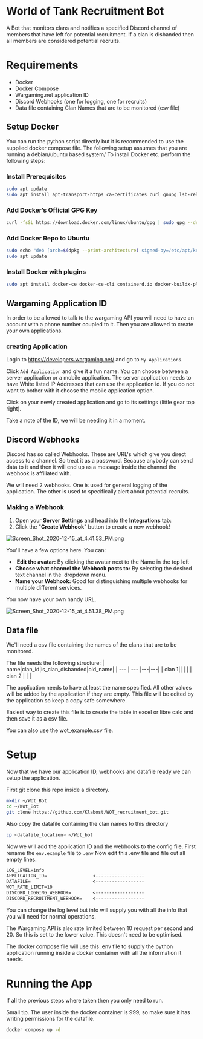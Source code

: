 # World of Tank Recruitment Bot
A Bot that monitors clans and notifies a specified Discord channel of members that have left for potential recruitment.
If a clan is disbanded then all members are considered potential recruits.


# Requirements
 - Docker
 - Docker Compose
 - Wargaming.net application ID
 - Discord Webhooks (one for logging, one for recruits)
 - Data file containing Clan Names that are to be monitored (csv file)

## Setup Docker
You can run the python script directly but it is recommended to use the supplied docker compose file.
The following setup assumes that you are running a debian/ubuntu based system/
To install Docker etc. perform the following steps:
### Install Prerequisites
```sh
sudo apt update
sudo apt install apt-transport-https ca-certificates curl gnupg lsb-release
```
### Add Docker’s Official GPG Key
```sh
curl -fsSL https://download.docker.com/linux/ubuntu/gpg | sudo gpg --dearmor -o /etc/apt/keyrings/docker.gpg
```

### Add Docker Repo to Ubuntu
```sh
sudo echo "deb [arch=$(dpkg --print-architecture) signed-by=/etc/apt/keyrings/docker.gpg] https://download.docker.com/linux/ubuntu $(lsb_release -cs) stable" > /etc/apt/sources.list.d/docker.list 
sudo apt update
```

### Install Docker with plugins
```sh
sudo apt install docker-ce docker-ce-cli containerd.io docker-buildx-plugin docker-compose-plugin
```
## Wargaming Application ID
In order to be allowed to talk to the wargaming API you will need to have an account with a phone number coupled to it.
Then you are allowed to create your own applications.

### creating Application
Login to https://developers.wargaming.net/ and go to `My Applications`.

Click `Add Application` and give it a fun name. You can choose between a server application or a mobile application. The server application needs to have White listed IP Addresses that can use the application id. If you do not want to bother with it choose the mobile application option.


Click on your newly created application and go to its settings (little gear top right).

Take a note of the ID, we will be needing it in a moment.

## Discord Webhooks
Discord has so called Webhooks. These are URL's which give you direct access to a channel. So treat it as a password. Because anybody can send data to it and then it will end up as a message inside the channel the webhook is affiliated with.


We will need 2 webhooks. One is used for general logging of the application. The other is used to specifically alert about potential recruits.
### Making a Webhook

1.  Open your **Server Settings** and head into the **Integrations** tab:
2.  Click the "**Create Webhook**" button to create a new webhook!

![Screen_Shot_2020-12-15_at_4.41.53_PM.png](https://support.discord.com/hc/article_attachments/1500000463501)

You'll have a few options here. You can:

-    **Edit the avatar:** By clicking the avatar next to the Name in the top left
-   **Choose what channel the Webhook posts to:** By selecting the desired text channel in the  dropdown menu.
-   **Name your Webhook:** Good for distinguishing multiple webhooks for multiple different services.

You now have your own handy URL.

![Screen_Shot_2020-12-15_at_4.51.38_PM.png](https://support.discord.com/hc/article_attachments/360101553853)

## Data file
We'll need a csv file containing the names of the clans that are to be monitored.

The file needs the following structure:
| name|clan_id|is_clan_disbanded|old_name|
| --- | --- |---|---|
| clan 1|| | |
| clan 2 | | |


The application needs to have at least the name specified. All other values will be added by the application if they are empty. This file will be edited by the application so keep a copy safe somewhere.

Easiest way to create this file is to create the table in excel or libre calc and then save it as a csv file.

You can also use the wot_example.csv file.

# Setup

Now that we have our application ID, webhooks and datafile ready we can setup the application.

First git clone this repo inside a directory.
```sh
mkdir ~/Wot_Bot
cd ~/Wot_Bot
git clone https://github.com/Klabost/WOT_recruitment_bot.git
```
Also copy the datafile containing the clan names to this directory
```sh
cp <datafile_location> ~/Wot_bot
```
Now we will add the application ID and the webhooks to the config file.
First rename the `env.example` file to `.env`
Now edit this .env file and file out all empty lines.
```txt
LOG_LEVEL=info
APPLICATION_ID=                 <------------------
DATAFILE=                       <------------------
WOT_RATE_LIMIT=10
DISCORD_LOGGING_WEBHOOK=        <------------------
DISCORD_RECRUITMENT_WEBHOOK=    <------------------
```

You can change the log level but info will supply you with all the info that you will need for normal operations.

The Wargaming API is also rate limited between 10 request per second and 20. So this is set to the lower value. This doesn't need to be optimised.

The docker compose file will use this .env file to supply the python application running inside a docker container with all the information it needs.

# Running the App

If all the previous steps where taken then you only need to run.

Small tip. The user inside the docker container is 999, so make sure it has writing permissions for the datafile.
```sh
docker compose up -d 
```

